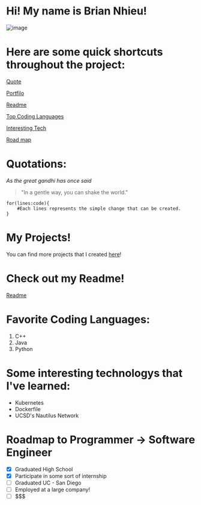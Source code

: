 # Hi! My name is Brian Nhieu!

![image](images/)

# Here are some quick shortcuts throughout the project:

[Quote](https://github.com/nhieubrian/CSE-110-Week-0/blob/fav-language/index.md#quotations)

[Portfilo](https://github.com/nhieubrian/CSE-110-Week-0/blob/fav-language/index.md#my-projects)

[Readme](https://github.com/nhieubrian/CSE-110-Week-0/blob/fav-language/index.md#check-out-my-readme)

[Top Coding Languages](https://github.com/nhieubrian/CSE-110-Week-0/blob/fav-language/index.md#favorite-coding-language)

[Interesting Tech](https://github.com/nhieubrian/CSE-110-Week-0/blob/fav-language/index.md#some-interesting-techonlogies-that-i've-learned)

[Road map]()

# Quotations:
*As the great gandhi has once said*
> "In a gentle way, you can shake the world."

```
for(lines:code){
    #Each lines represents the simple change that can be created.
}
```

# My Projects!
You can find more projects that I created [here](https://www.github.com/nhieubrian)!

# Check out my Readme!
[Readme](/README.md)

# Favorite Coding Languages:
1. C++
2. Java
3. Python

# Some interesting technologys that I've learned:
- Kubernetes
- Dockerfile
- UCSD's Nautilus Network

# Roadmap to Programmer -> Software Engineer
- [x] Graduated High School
- [x] Participate in some sort of internship
- [ ] Graduated UC - San Diego
- [ ] Employed at a large company!
- [ ] $$$
